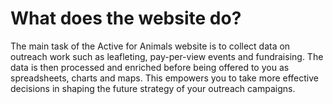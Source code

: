 # What does the website do?

The main task of the Active for Animals website is to collect data on outreach
work such as leafleting, pay-per-view events and fundraising. The data is then
processed and enriched before being offered to you as spreadsheets, charts and
maps. This empowers you to take more effective decisions in shaping the future
strategy of your outreach campaigns.

<!--the-process.md-->
<!--data-enrichment.md-->
